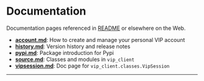 # Documentation

Documentation pages referenced in [README](../README.md) or elsewhere on the Web.
- [**account.md**](account.md): How to create and manage your personal VIP account
- [**history.md**](history.md): Version history and release notes
- [**pypi.md**](pypi.md): Package introduction for Pypi
- [**source.md**](source.md): Classes and modules in `vip_client`
- [**vipsession.md**](vipsession.md): Doc page for `vip_client.classes.VipSession`

---